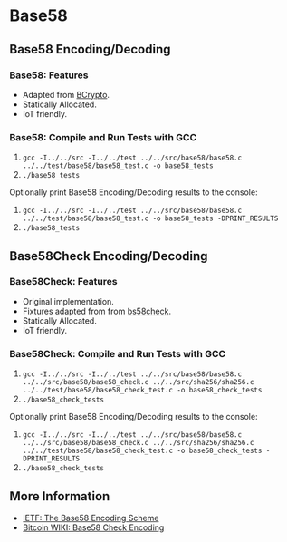 
# Base58

## Base58 Encoding/Decoding

### Base58: Features

- Adapted from [BCrypto](https://github.com/bcoin-org/bcrypto/).
- Statically Allocated.
- IoT friendly.

### Base58: Compile and Run Tests with GCC

1) `gcc -I../../src -I../../test ../../src/base58/base58.c ../../test/base58/base58_test.c -o base58_tests`
2) `./base58_tests`

Optionally print Base58 Encoding/Decoding results to the console:

1) `gcc -I../../src -I../../test ../../src/base58/base58.c ../../test/base58/base58_test.c -o base58_tests -DPRINT_RESULTS`
2) `./base58_tests`

## Base58Check Encoding/Decoding

### Base58Check: Features

- Original implementation.
- Fixtures adapted from  from [bs58check](https://github.com/bitcoinjs/bs58check).
- Statically Allocated.
- IoT friendly.

### Base58Check: Compile and Run Tests with GCC

1) `gcc -I../../src -I../../test ../../src/base58/base58.c ../../src/base58/base58_check.c ../../src/sha256/sha256.c ../../test/base58/base58_check_test.c -o base58_check_tests`
2) `./base58_check_tests`

Optionally print Base58 Encoding/Decoding results to the console:

1) `gcc -I../../src -I../../test ../../src/base58/base58.c ../../src/base58/base58_check.c ../../src/sha256/sha256.c ../../test/base58/base58_check_test.c -o base58_check_tests -DPRINT_RESULTS`
2) `./base58_check_tests`

## More Information

- [IETF: The Base58 Encoding Scheme](https://tools.ietf.org/html/draft-msporny-base58-01)
- [Bitcoin WIKI: Base58 Check Encoding](https://en.bitcoin.it/wiki/Base58Check_encoding)
